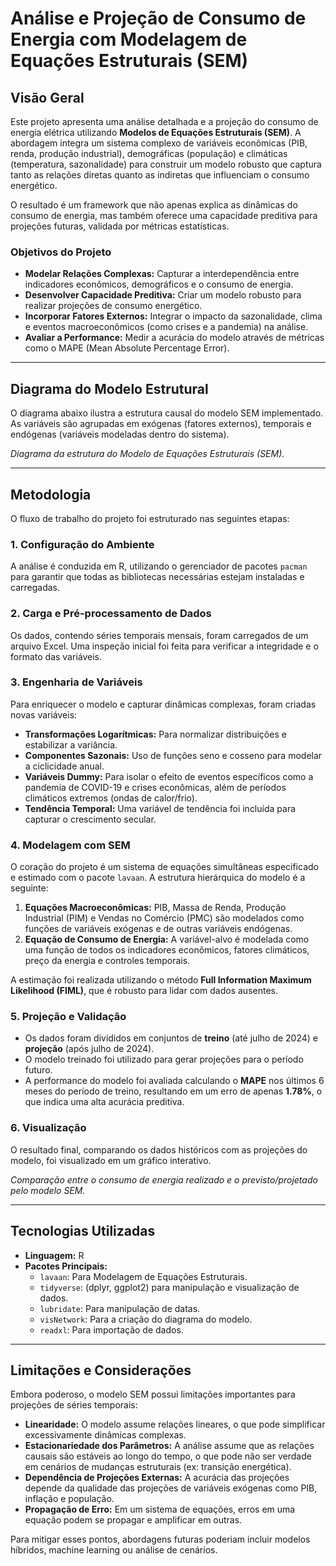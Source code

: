 
# Análise e Projeção de Consumo de Energia com Modelagem de Equações Estruturais (SEM)

##  Visão Geral

Este projeto apresenta uma análise detalhada e a projeção do consumo de energia elétrica utilizando **Modelos de Equações Estruturais (SEM)**. A abordagem integra um sistema complexo de variáveis econômicas (PIB, renda, produção industrial), demográficas (população) e climáticas (temperatura, sazonalidade) para construir um modelo robusto que captura tanto as relações diretas quanto as indiretas que influenciam o consumo energético.

O resultado é um framework que não apenas explica as dinâmicas do consumo de energia, mas também oferece uma capacidade preditiva para projeções futuras, validada por métricas estatísticas.

### Objetivos do Projeto

-   **Modelar Relações Complexas:** Capturar a interdependência entre indicadores econômicos, demográficos e o consumo de energia.
-   **Desenvolver Capacidade Preditiva:** Criar um modelo robusto para realizar projeções de consumo energético.
-   **Incorporar Fatores Externos:** Integrar o impacto da sazonalidade, clima e eventos macroeconômicos (como crises e a pandemia) na análise.
-   **Avaliar a Performance:** Medir a acurácia do modelo através de métricas como o MAPE (Mean Absolute Percentage Error).

---

## Diagrama do Modelo Estrutural

O diagrama abaixo ilustra a estrutura causal do modelo SEM implementado. As variáveis são agrupadas em exógenas (fatores externos), temporais e endógenas (variáveis modeladas dentro do sistema).


*Diagrama da estrutura do Modelo de Equações Estruturais (SEM).*

---

## Metodologia

O fluxo de trabalho do projeto foi estruturado nas seguintes etapas:

### 1. Configuração do Ambiente
A análise é conduzida em R, utilizando o gerenciador de pacotes `pacman` para garantir que todas as bibliotecas necessárias estejam instaladas e carregadas.

### 2. Carga e Pré-processamento de Dados
Os dados, contendo séries temporais mensais, foram carregados de um arquivo Excel. Uma inspeção inicial foi feita para verificar a integridade e o formato das variáveis.

### 3. Engenharia de Variáveis
Para enriquecer o modelo e capturar dinâmicas complexas, foram criadas novas variáveis:
-   **Transformações Logarítmicas:** Para normalizar distribuições e estabilizar a variância.
-   **Componentes Sazonais:** Uso de funções seno e cosseno para modelar a ciclicidade anual.
-   **Variáveis Dummy:** Para isolar o efeito de eventos específicos como a pandemia de COVID-19 e crises econômicas, além de períodos climáticos extremos (ondas de calor/frio).
-   **Tendência Temporal:** Uma variável de tendência foi incluída para capturar o crescimento secular.

### 4. Modelagem com SEM
O coração do projeto é um sistema de equações simultâneas especificado e estimado com o pacote `lavaan`. A estrutura hierárquica do modelo é a seguinte:
1.  **Equações Macroeconômicas:** PIB, Massa de Renda, Produção Industrial (PIM) e Vendas no Comércio (PMC) são modelados como funções de variáveis exógenas e de outras variáveis endógenas.
2.  **Equação de Consumo de Energia:** A variável-alvo é modelada como uma função de todos os indicadores econômicos, fatores climáticos, preço da energia e controles temporais.

A estimação foi realizada utilizando o método **Full Information Maximum Likelihood (FIML)**, que é robusto para lidar com dados ausentes.

### 5. Projeção e Validação
-   Os dados foram divididos em conjuntos de **treino** (até julho de 2024) e **projeção** (após julho de 2024).
-   O modelo treinado foi utilizado para gerar projeções para o período futuro.
-   A performance do modelo foi avaliada calculando o **MAPE** nos últimos 6 meses do período de treino, resultando em um erro de apenas **1.78%**, o que indica uma alta acurácia preditiva.

### 6. Visualização
O resultado final, comparando os dados históricos com as projeções do modelo, foi visualizado em um gráfico interativo.


*Comparação entre o consumo de energia realizado e o previsto/projetado pelo modelo SEM.*

---

## Tecnologias Utilizadas

-   **Linguagem:** R
-   **Pacotes Principais:**
    -   `lavaan`: Para Modelagem de Equações Estruturais.
    -   `tidyverse`: (dplyr, ggplot2) para manipulação e visualização de dados.
    -   `lubridate`: Para manipulação de datas.
    -   `visNetwork`: Para a criação do diagrama do modelo.
    -   `readxl`: Para importação de dados.

---


## Limitações e Considerações

Embora poderoso, o modelo SEM possui limitações importantes para projeções de séries temporais:
-   **Linearidade:** O modelo assume relações lineares, o que pode simplificar excessivamente dinâmicas complexas.
-   **Estacionariedade dos Parâmetros:** A análise assume que as relações causais são estáveis ao longo do tempo, o que pode não ser verdade em cenários de mudanças estruturais (ex: transição energética).
-   **Dependência de Projeções Externas:** A acurácia das projeções depende da qualidade das projeções de variáveis exógenas como PIB, inflação e população.
-   **Propagação de Erro:** Em um sistema de equações, erros em uma equação podem se propagar e amplificar em outras.

Para mitigar esses pontos, abordagens futuras poderiam incluir modelos híbridos, machine learning ou análise de cenários.
